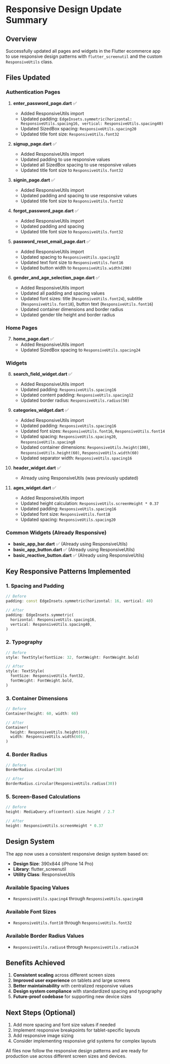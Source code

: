 # Responsive Design Update Summary

## Overview
Successfully updated all pages and widgets in the Flutter ecommerce app to use responsive design patterns with `flutter_screenutil` and the custom `ResponsiveUtils` class.

## Files Updated

### Authentication Pages
1. **enter_password_page.dart** ✅
   - Added ResponsiveUtils import
   - Updated padding: `EdgeInsets.symmetric(horizontal: ResponsiveUtils.spacing16, vertical: ResponsiveUtils.spacing40)`
   - Updated SizedBox spacing: `ResponsiveUtils.spacing20`
   - Updated title font size: `ResponsiveUtils.font32`

2. **signup_page.dart** ✅
   - Added ResponsiveUtils import
   - Updated padding to use responsive values
   - Updated all SizedBox spacing to use responsive values
   - Updated title font size to `ResponsiveUtils.font32`

3. **signin_page.dart** ✅
   - Added ResponsiveUtils import
   - Updated padding and spacing to use responsive values
   - Updated title font size to `ResponsiveUtils.font32`

4. **forgot_password_page.dart** ✅
   - Added ResponsiveUtils import
   - Updated padding and spacing
   - Updated title font size to `ResponsiveUtils.font32`

5. **password_reset_email_page.dart** ✅
   - Added ResponsiveUtils import
   - Updated spacing to `ResponsiveUtils.spacing32`
   - Updated text font size to `ResponsiveUtils.font16`
   - Updated button width to `ResponsiveUtils.width(200)`

6. **gender_and_age_selection_page.dart** ✅
   - Added ResponsiveUtils import
   - Updated all padding and spacing values
   - Updated font sizes: title (`ResponsiveUtils.font24`), subtitle (`ResponsiveUtils.font18`), button text (`ResponsiveUtils.font16`)
   - Updated container dimensions and border radius
   - Updated gender tile height and border radius

### Home Pages
7. **home_page.dart** ✅
   - Added ResponsiveUtils import
   - Updated SizedBox spacing to `ResponsiveUtils.spacing24`

### Widgets
8. **search_field_widget.dart** ✅
   - Added ResponsiveUtils import
   - Updated padding: `ResponsiveUtils.spacing16`
   - Updated content padding: `ResponsiveUtils.spacing12`
   - Updated border radius: `ResponsiveUtils.radius(50)`

9. **categories_widget.dart** ✅
   - Added ResponsiveUtils import
   - Updated padding: `ResponsiveUtils.spacing16`
   - Updated font sizes: `ResponsiveUtils.font16`, `ResponsiveUtils.font14`
   - Updated spacing: `ResponsiveUtils.spacing20`, `ResponsiveUtils.spacing8`
   - Updated container dimensions: `ResponsiveUtils.height(100)`, `ResponsiveUtils.height(60)`, `ResponsiveUtils.width(60)`
   - Updated separator width: `ResponsiveUtils.spacing16`

10. **header_widget.dart** ✅
    - Already using ResponsiveUtils (was previously updated)

11. **ages_widget.dart** ✅
    - Added ResponsiveUtils import
    - Updated height calculation: `ResponsiveUtils.screenHeight * 0.37`
    - Updated padding: `ResponsiveUtils.spacing16`
    - Updated font size: `ResponsiveUtils.font18`
    - Updated spacing: `ResponsiveUtils.spacing20`

### Common Widgets (Already Responsive)
- **basic_app_bar.dart** ✅ (Already using ResponsiveUtils)
- **basic_app_button.dart** ✅ (Already using ResponsiveUtils)
- **basic_reactive_button.dart** ✅ (Already using ResponsiveUtils)

## Key Responsive Patterns Implemented

### 1. Spacing and Padding
```dart
// Before
padding: const EdgeInsets.symmetric(horizontal: 16, vertical: 40)

// After
padding: EdgeInsets.symmetric(
  horizontal: ResponsiveUtils.spacing16,
  vertical: ResponsiveUtils.spacing40,
)
```

### 2. Typography
```dart
// Before
style: TextStyle(fontSize: 32, fontWeight: FontWeight.bold)

// After
style: TextStyle(
  fontSize: ResponsiveUtils.font32,
  fontWeight: FontWeight.bold,
)
```

### 3. Container Dimensions
```dart
// Before
Container(height: 60, width: 60)

// After
Container(
  height: ResponsiveUtils.height(60),
  width: ResponsiveUtils.width(60),
)
```

### 4. Border Radius
```dart
// Before
BorderRadius.circular(30)

// After
BorderRadius.circular(ResponsiveUtils.radius(30))
```

### 5. Screen-Based Calculations
```dart
// Before
height: MediaQuery.of(context).size.height / 2.7

// After
height: ResponsiveUtils.screenHeight * 0.37
```

## Design System
The app now uses a consistent responsive design system based on:
- **Design Size**: 390x844 (iPhone 14 Pro)
- **Library**: flutter_screenutil
- **Utility Class**: ResponsiveUtils

### Available Spacing Values
- `ResponsiveUtils.spacing4` through `ResponsiveUtils.spacing48`

### Available Font Sizes
- `ResponsiveUtils.font10` through `ResponsiveUtils.font32`

### Available Border Radius Values
- `ResponsiveUtils.radius4` through `ResponsiveUtils.radius24`

## Benefits Achieved
1. **Consistent scaling** across different screen sizes
2. **Improved user experience** on tablets and large screens
3. **Better maintainability** with centralized responsive values
4. **Design system compliance** with standardized spacing and typography
5. **Future-proof codebase** for supporting new device sizes

## Next Steps (Optional)
1. Add more spacing and font size values if needed
2. Implement responsive breakpoints for tablet-specific layouts
3. Add responsive image sizing
4. Consider implementing responsive grid systems for complex layouts

All files now follow the responsive design patterns and are ready for production use across different screen sizes and devices.
